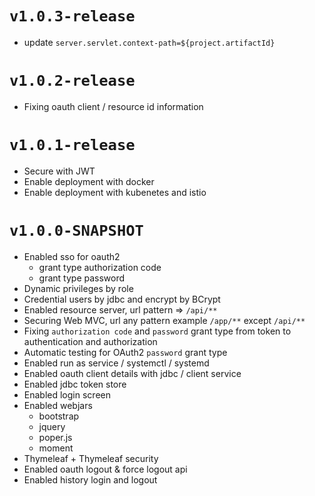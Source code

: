 # `v1.0.3-release`

- update `server.servlet.context-path=${project.artifactId}`

# `v1.0.2-release`

- Fixing oauth client / resource id information

# `v1.0.1-release`

- Secure with JWT
- Enable deployment with docker
- Enable deployment with kubenetes and istio

# `v1.0.0-SNAPSHOT`

- Enabled sso for oauth2
    - grant type authorization code
    - grant type password
- Dynamic privileges by role
- Credential users by jdbc and encrypt by BCrypt
- Enabled resource server, url pattern => `/api/**`
- Securing Web MVC, url any pattern example `/app/**` except `/api/**`
- Fixing `authorization code` and `password` grant type from token to authentication and authorization
- Automatic testing for OAuth2 `password` grant type
- Enabled run as service / systemctl / systemd
- Enabled oauth client details with jdbc / client service
- Enabled jdbc token store
- Enabled login screen
- Enabled webjars
    - bootstrap
    - jquery
    - poper.js
    - moment
- Thymeleaf + Thymeleaf security
- Enabled oauth logout & force logout api
- Enabled history login and logout

